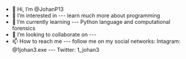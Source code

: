 - 👋 Hi, I’m @JohanP13
- 👀 I’m interested in --- learn much more about programming 
- 🌱 I’m currently learning --- Python language and computational forensics 
- 💞️ I’m looking to collaborate on ---
- 📫 How to reach me --- follow me on my social networks:  Intagram: @1johan3.exe --- 
                                                            Twitter: 1_johan3

<!---
JohanP13/JohanP13 is a ✨ special ✨ repository because its `README.md` (this file) appears on your GitHub profile.
You can click the Preview link to take a look at your changes.
--->

